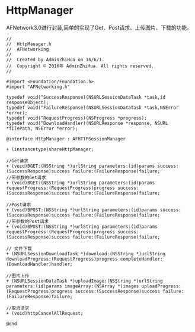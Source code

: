 # HttpManager
AFNetwork3.0进行封装,简单的实现了Get、Post请求、上传图片、下载的功能。

	//
	//  HttpManager.h
	//  AFNetworking
	//
	//  Created by AdminZhiHua on 16/6/1.
	//  Copyright © 2016年 AdminZhiHua. All rights reserved.
	//
	
	#import <Foundation/Foundation.h>
	#import "AFNetworking.h"
	
	typedef void(^SuccessResponse)(NSURLSessionDataTask *task,id responseObject);
	typedef void(^FailureResponse)(NSURLSessionDataTask *task,NSError *error);
	typedef void(^RequestProgress)(NSProgress *progress);
	typedef void(^DownloadHandler)(NSURLResponse *response, NSURL *filePath, NSError *error);
	
	@interface HttpManager : AFHTTPSessionManager
	
	+ (instancetype)shareHttpManager;
	
	//Get请求
	+ (void)BGET:(NSString *)urlString parameters:(id)params success:(SuccessResponse)success failure:(FailureResponse)failure;
	//带参数的Get请求
	+ (void)BGET:(NSString *)urlString parameters:(id)params requestProgress:(RequestProgress)progress success:(SuccessResponse)success failure:(FailureResponse)failure;
	
	//Post请求
	+ (void)BPOST:(NSString *)urlString parameters:(id)params success:(SuccessResponse)success failure:(FailureResponse)failure;
	//带参数的Post请求
	+ (void)BPOST:(NSString *)urlString parameters:(id)params requestProgress:(RequestProgress)progress success:(SuccessResponse)success failure:(FailureResponse)failure;
	
	// 文件下载
	+ (NSURLSessionDownloadTask *)download:(NSString *)urlString downloadProgress:(RequestProgress)progress completeHandler:(DownloadHandler)handler;
	
	//图片上传
	+ (NSURLSessionDataTask *)uploadImage:(NSString *)urlString parameters:(id)params imageArray:(NSArray *)images uploadProgress:(RequestProgress)progress success:(SuccessResponse)success failure:(FailureResponse)failure;
	
	//取消请求
	+ (void)httpCancelAllRequest;
	
	@end
